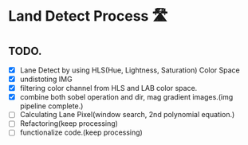 # Land Detect Process 🛣

## TODO.

- [x] Lane Detect by using HLS(Hue, Lightness, Saturation) Color Space
- [x] undistoting IMG
- [x] filtering color channel from HLS and LAB color space.
- [x] combine both sobel operation and dir, mag gradient images.(img pipeline complete.)
- [ ] Calculating Lane Pixel(window search, 2nd polynomial equation.)
- [ ] Refactoring(keep processing)
- [ ] functionalize code.(keep processing)
